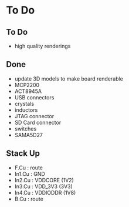 # To Do

## To Do
- high quality renderings


## Done
- update 3D models to make board renderable
 - MCP2200
 - ACT8945A
 - USB connectors
 - crystals
 - inductors
 - JTAG connector
 - SD Card connector
 - switches
 - SAMA5D27


## Stack Up

- F.Cu   : route
- In1.Cu : GND
- In2.Cu : VDDCORE (1V2)
- In3.Cu : VDD_3V3 (3V3)
- In4.Cu : VDDIODDR (1V8)
- B.Cu   : route
